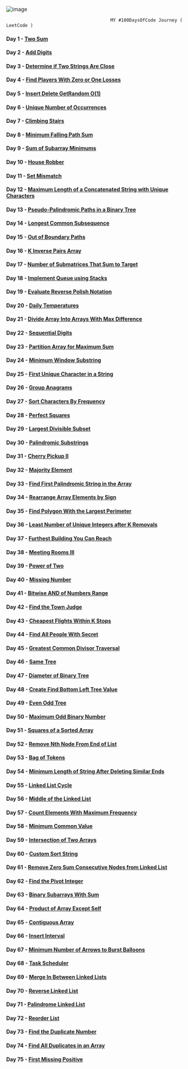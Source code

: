 ![image](https://github.com/SarthakChaudhary46/100-Days-Of-CODE/assets/86872379/5f77bd48-2373-45c5-a3f8-9118e244fc7a)
                               
                                           MY #100DaysOfCode Journey ( LeetCode )

#### Day 1 - [Two Sum](https://github.com/SarthakChaudhary46/100-Days-Of-CODE/tree/main/Day%201) 
#### Day 2 - [Add Digits](https://github.com/SarthakChaudhary46/100-Days-Of-CODE/tree/main/Day%202)
#### Day 3 - [Determine if Two Strings Are Close](https://github.com/SarthakChaudhary46/100-Days-Of-CODE/tree/main/Day%203)
#### Day 4 - [Find Players With Zero or One Losses](https://github.com/SarthakChaudhary46/100-Days-Of-CODE/tree/main/Day%204)
#### Day 5 - [Insert Delete GetRandom O(1)](https://github.com/SarthakChaudhary46/100-Days-Of-CODE/tree/main/Day%205)
#### Day 6 - [Unique Number of Occurrences](https://github.com/SarthakChaudhary46/100-Days-Of-CODE/tree/main/Day%206)
#### Day 7 - [Climbing Stairs](https://github.com/SarthakChaudhary46/100-Days-Of-CODE/tree/main/Day%207)
#### Day 8 - [Minimum Falling Path Sum](https://github.com/SarthakChaudhary46/100-Days-Of-CODE/tree/main/Day%208)
#### Day 9 - [Sum of Subarray Minimums](https://github.com/SarthakChaudhary46/100-Days-Of-CODE/tree/main/Day%209)
#### Day 10 - [House Robber](https://github.com/SarthakChaudhary46/100-Days-Of-CODE/tree/main/Day%2010)
#### Day 11 - [Set Mismatch](https://github.com/SarthakChaudhary46/100-Days-Of-CODE/tree/main/Day%2011)
#### Day 12 - [Maximum Length of a Concatenated String with Unique Characters](https://github.com/SarthakChaudhary46/100-Days-Of-CODE/tree/main/Day%2012)
#### Day 13 - [Pseudo-Palindromic Paths in a Binary Tree](https://github.com/SarthakChaudhary46/100-Days-Of-CODE/tree/main/Day%2013)
#### Day 14 - [Longest Common Subsequence](https://github.com/SarthakChaudhary46/100-Days-Of-CODE/tree/main/Day%2014)
#### Day 15 - [Out of Boundary Paths](https://github.com/SarthakChaudhary46/100-Days-Of-CODE/tree/main/Day%2015)
#### Day 16 - [K Inverse Pairs Array](https://github.com/SarthakChaudhary46/100-Days-Of-CODE/tree/main/Day%2016)
#### Day 17 - [Number of Submatrices That Sum to Target](https://github.com/SarthakChaudhary46/100-Days-Of-CODE/tree/main/Day%2017)
#### Day 18 - [Implement Queue using Stacks](https://github.com/SarthakChaudhary46/100-Days-Of-CODE/tree/main/Day%2018)
#### Day 19 - [Evaluate Reverse Polish Notation](https://github.com/SarthakChaudhary46/100-Days-Of-CODE/tree/main/Day%2019)
#### Day 20 - [Daily Temperatures](https://github.com/SarthakChaudhary46/100-Days-Of-CODE/tree/main/Day%2020)
#### Day 21 - [Divide Array Into Arrays With Max Difference](https://github.com/SarthakChaudhary46/100-Days-Of-CODE/tree/main/Day%2021)
#### Day 22 - [Sequential Digits](https://github.com/SarthakChaudhary46/100-Days-Of-CODE/tree/main/Day%2022)
#### Day 23 - [Partition Array for Maximum Sum](https://github.com/SarthakChaudhary46/100-Days-Of-CODE/tree/main/Day%2023)
#### Day 24 - [Minimum Window Substring](https://github.com/SarthakChaudhary46/100-Days-Of-CODE/tree/main/Day%2024)
#### Day 25 - [First Unique Character in a String](https://github.com/SarthakChaudhary46/100-Days-Of-CODE/tree/main/Day%2025)
#### Day 26 - [Group Anagrams](https://github.com/SarthakChaudhary46/100-Days-Of-CODE/tree/main/Day%2026)
#### Day 27 - [Sort Characters By Frequency](https://github.com/SarthakChaudhary46/100-Days-Of-CODE/tree/main/Day%2027)
#### Day 28 - [Perfect Squares](https://github.com/SarthakChaudhary46/100-Days-Of-CODE/tree/main/Day%2028)
#### Day 29 - [Largest Divisible Subset](https://github.com/SarthakChaudhary46/100-Days-Of-CODE/tree/main/Day%2029)
#### Day 30 - [Palindromic Substrings](https://github.com/SarthakChaudhary46/100-Days-Of-CODE/tree/main/Day%2030)
#### Day 31 - [Cherry Pickup II](https://github.com/SarthakChaudhary46/100-Days-Of-CODE/tree/main/Day%2031)
#### Day 32 - [Majority Element](https://github.com/SarthakChaudhary46/100-Days-Of-CODE/tree/main/Day%2032)
#### Day 33 - [Find First Palindromic String in the Array](https://github.com/SarthakChaudhary46/100-Days-Of-CODE/tree/main/Day%2033)
#### Day 34 - [Rearrange Array Elements by Sign](https://github.com/SarthakChaudhary46/100-Days-Of-CODE/tree/main/Day%2034)
#### Day 35 - [Find Polygon With the Largest Perimeter](https://github.com/SarthakChaudhary46/100-Days-Of-CODE/tree/main/Day%2035)
#### Day 36 - [Least Number of Unique Integers after K Removals](https://github.com/SarthakChaudhary46/100-Days-Of-CODE/tree/main/Day%2036)
#### Day 37 - [Furthest Building You Can Reach](https://github.com/SarthakChaudhary46/100-Days-Of-CODE/tree/main/Day%2037)
#### Day 38 - [Meeting Rooms III](https://github.com/SarthakChaudhary46/100-Days-Of-CODE/tree/main/Day%2038)
#### Day 39 - [Power of Two](https://github.com/SarthakChaudhary46/100-Days-Of-CODE/tree/main/Day%2039)
#### Day 40 - [Missing Number](https://github.com/SarthakChaudhary46/100-Days-Of-CODE/tree/main/Day%2040)
#### Day 41 - [Bitwise AND of Numbers Range](https://github.com/SarthakChaudhary46/100-Days-Of-CODE/tree/main/Day%2041)
#### Day 42 - [Find the Town Judge](https://github.com/SarthakChaudhary46/100-Days-Of-CODE/tree/main/Day%2042)
#### Day 43 - [Cheapest Flights Within K Stops](https://github.com/SarthakChaudhary46/100-Days-Of-CODE/tree/main/Day%2043)
#### Day 44 - [Find All People With Secret](https://github.com/SarthakChaudhary46/100-Days-Of-CODE/tree/main/Day%2044)
#### Day 45 - [Greatest Common Divisor Traversal](https://github.com/SarthakChaudhary46/100-Days-Of-CODE/tree/main/Day%2045)
#### Day 46 - [Same Tree](https://github.com/SarthakChaudhary46/100-Days-Of-CODE/tree/main/Day%2046)
#### Day 47 - [Diameter of Binary Tree](https://github.com/SarthakChaudhary46/100-Days-Of-CODE/tree/main/Day%2047)
#### Day 48 - [Create Find Bottom Left Tree Value](https://github.com/SarthakChaudhary46/100-Days-Of-CODE/tree/main/Day%2048)
#### Day 49 - [Even Odd Tree](https://github.com/SarthakChaudhary46/100-Days-Of-CODE/tree/main/Day%2049)
#### Day 50 - [Maximum Odd Binary Number](https://github.com/SarthakChaudhary46/100-Days-Of-CODE/tree/main/Day%2050)
#### Day 51 - [Squares of a Sorted Array](https://github.com/SarthakChaudhary46/100-Days-Of-CODE/tree/main/Day%2051)
#### Day 52 - [Remove Nth Node From End of List](https://github.com/SarthakChaudhary46/100-Days-Of-CODE/tree/main/Day%2052)
#### Day 53 - [Bag of Tokens](https://github.com/SarthakChaudhary46/100-Days-Of-CODE/tree/main/Day%2053)
#### Day 54 - [Minimum Length of String After Deleting Similar Ends](https://github.com/SarthakChaudhary46/100-Days-Of-CODE/tree/main/Day%2054)
#### Day 55 - [Linked List Cycle](https://github.com/SarthakChaudhary46/100-Days-Of-CODE/tree/main/Day%2055)
#### Day 56 - [Middle of the Linked List](https://github.com/SarthakChaudhary46/100-Days-Of-CODE/tree/main/Day%2056)
#### Day 57 - [Count Elements With Maximum Frequency](https://github.com/SarthakChaudhary46/100-Days-Of-CODE/tree/main/Day%2057)
#### Day 58 - [Minimum Common Value](https://github.com/SarthakChaudhary46/100-Days-Of-CODE/tree/main/Day%2058)
#### Day 59 - [Intersection of Two Arrays](https://github.com/SarthakChaudhary46/100-Days-Of-CODE/tree/main/Day%2059)
#### Day 60 - [Custom Sort String](https://github.com/SarthakChaudhary46/100-Days-Of-CODE/tree/main/Day%2060)
#### Day 61 - [Remove Zero Sum Consecutive Nodes from Linked List](https://github.com/SarthakChaudhary46/100-Days-Of-CODE/tree/main/Day%2061)
#### Day 62 - [Find the Pivot Integer](https://github.com/SarthakChaudhary46/100-Days-Of-CODE/tree/main/Day%2062)
#### Day 63 - [Binary Subarrays With Sum](https://github.com/SarthakChaudhary46/100-Days-Of-CODE/tree/main/Day%2063)
#### Day 64 - [Product of Array Except Self](https://github.com/SarthakChaudhary46/100-Days-Of-CODE/tree/main/Day%2064)
#### Day 65 - [Contiguous Array](https://github.com/SarthakChaudhary46/100-Days-Of-CODE/tree/main/Day%2065)
#### Day 66 - [Insert Interval](https://github.com/SarthakChaudhary46/100-Days-Of-CODE/tree/main/Day%2066)
#### Day 67 - [Minimum Number of Arrows to Burst Balloons](https://github.com/SarthakChaudhary46/100-Days-Of-CODE/tree/main/Day%2067)
#### Day 68 - [Task Scheduler](https://github.com/SarthakChaudhary46/100-Days-Of-CODE/tree/main/Day%2068)
#### Day 69 - [Merge In Between Linked Lists](https://github.com/SarthakChaudhary46/100-Days-Of-CODE/tree/main/Day%2069)
#### Day 70 - [Reverse Linked List](https://github.com/SarthakChaudhary46/100-Days-Of-CODE/tree/main/Day%2070)
#### Day 71 - [Palindrome Linked List](https://github.com/SarthakChaudhary46/100-Days-Of-CODE/tree/main/Day%2071)
#### Day 72 - [Reorder List](https://github.com/SarthakChaudhary46/100-Days-Of-CODE/tree/main/Day%2072)
#### Day 73 - [Find the Duplicate Number](https://github.com/SarthakChaudhary46/100-Days-Of-CODE/tree/main/Day%2073)
#### Day 74 - [Find All Duplicates in an Array](https://github.com/SarthakChaudhary46/100-Days-Of-CODE/tree/main/Day%2074)
#### Day 75 - [First Missing Positive](https://github.com/SarthakChaudhary46/100-Days-Of-CODE/tree/main/Day%2075)
